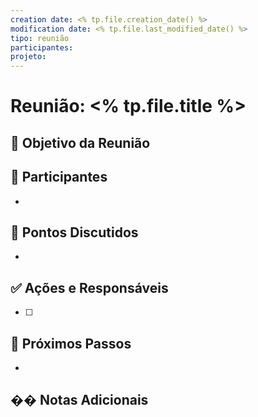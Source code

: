```yaml
---
creation date: <% tp.file.creation_date() %>
modification date: <% tp.file.last_modified_date() %>
tipo: reunião
participantes: 
projeto: 
---
```


# Reunião: <% tp.file.title %>

## 🎯 Objetivo da Reunião


## 👥 Participantes
- 

## 📝 Pontos Discutidos
- 

## ✅ Ações e Responsáveis
- [ ] 

## 📅 Próximos Passos
- 

## �� Notas Adicionais 